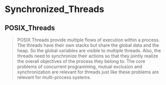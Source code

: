 # Synchronized_Threads
## POSIX_Threads
>POSIX Threads provide multiple flows of execution within a process. The threads have their own stacks but share the global data and the heap. So the global variables are visible to multiple threads. Also, the threads need to synchronize their actions so that they jointly realize the overall objectives of the process they belong to. The core problems of concurrent programming, mutual exclusion and synchronization are relevant for threads just like these problems are relevant for multi-process systems.
